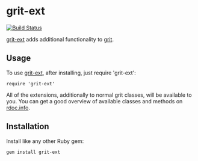 # grit-ext

[![Build Status](https://secure.travis-ci.org/mmozuras/grit-ext.png)](http://travis-ci.org/mmozuras/grit-ext)

[grit-ext][] adds additional functionality to [grit][].

## Usage

To use [grit-ext][], after installing, just require 'grit-ext':

    require 'grit-ext'

All of the extensions, additionally to normal grit classes, will be available to
you. You can get a good overview of available classes and methods on [rdoc.info](http://rdoc.info/github/mmozuras/grit-ext).

## Installation

Install like any other Ruby gem:

    gem install grit-ext

[grit-ext]: https://rubygems.org/gems/grit-ext
[grit]: https://github.com/mojombo/grit
